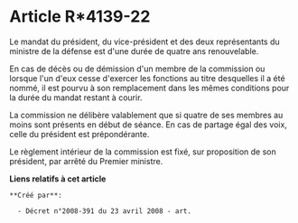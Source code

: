 # Article R*4139-22

Le mandat du président, du vice-président et des deux représentants du ministre de la défense est d'une durée de quatre ans
renouvelable. 

En cas de décès ou de démission d'un membre de la commission ou lorsque l'un d'eux cesse d'exercer les fonctions au titre
desquelles il a été nommé, il est pourvu à son remplacement dans les mêmes conditions pour la durée du mandat restant à
courir. 

La commission ne délibère valablement que si quatre de ses membres au moins sont présents en début de séance. En cas de
partage égal des voix, celle du président est prépondérante. 

Le règlement intérieur de la commission est fixé, sur proposition de son président, par arrêté du Premier ministre.

**Liens relatifs à cet article**

	**Créé par**:

	  - Décret n°2008-391 du 23 avril 2008 - art.
